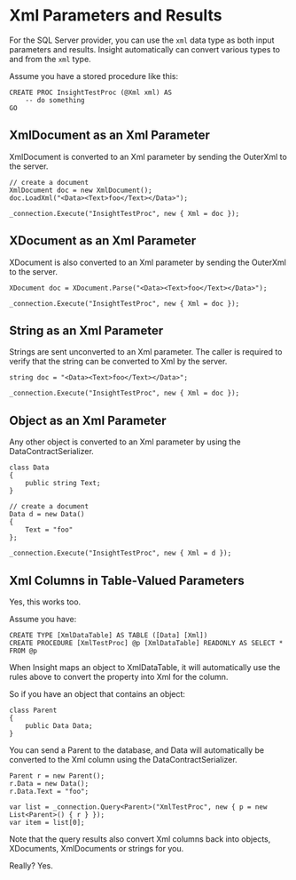 # Xml Parameters and Results #

For the SQL Server provider, you can use the `xml` data type as both input parameters and results. Insight automatically can convert various types to and from the `xml` type.

Assume you have a stored procedure like this:

	CREATE PROC InsightTestProc (@Xml xml) AS 
		-- do something
	GO

## XmlDocument as an Xml Parameter ##
XmlDocument is converted to an Xml parameter by sending the OuterXml to the server.

	// create a document
	XmlDocument doc = new XmlDocument();
	doc.LoadXml("<Data><Text>foo</Text></Data>");

	_connection.Execute("InsightTestProc", new { Xml = doc });

## XDocument as an Xml Parameter ##
XDocument is also converted to an Xml parameter by sending the OuterXml to the server.

	XDocument doc = XDocument.Parse("<Data><Text>foo</Text></Data>");

	_connection.Execute("InsightTestProc", new { Xml = doc });

## String as an Xml Parameter ##
Strings are sent unconverted to an Xml parameter. The caller is required to verify that the string can be converted to Xml by the server.

	string doc = "<Data><Text>foo</Text></Data>";

	_connection.Execute("InsightTestProc", new { Xml = doc });

## Object as an Xml Parameter ##
Any other object is converted to an Xml parameter by using the DataContractSerializer.

	class Data
	{
		public string Text;
	}

	// create a document
	Data d = new Data()
	{
		Text = "foo"
	};

	_connection.Execute("InsightTestProc", new { Xml = d });

## Xml Columns in Table-Valued Parameters ##
Yes, this works too.

Assume you have:

	CREATE TYPE [XmlDataTable] AS TABLE ([Data] [Xml])
	CREATE PROCEDURE [XmlTestProc] @p [XmlDataTable] READONLY AS SELECT * FROM @p

When Insight maps an object to XmlDataTable, it will automatically use the rules above to convert the property into Xml for the column.

So if you have an object that contains an object:

	class Parent
	{
		public Data Data;
	}

You can send a Parent to the database, and Data will automatically be converted to the Xml column using the DataContractSerializer.

	Parent r = new Parent();
	r.Data = new Data();
	r.Data.Text = "foo";

	var list = _connection.Query<Parent>("XmlTestProc", new { p = new List<Parent>() { r } });
	var item = list[0];

Note that the query results also convert Xml columns back into objects, XDocuments, XmlDocuments or strings for you.

Really? Yes.